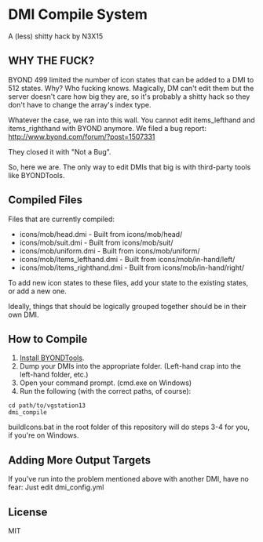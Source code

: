 DMI Compile System
==========================

A (less) shitty hack by N3X15

WHY THE FUCK?
-------------

BYOND 499 limited the number of icon states that can be
added to a DMI to 512 states.  Why?  Who fucking knows.
Magically, DM can't edit them but the server doesn't
care how big they are, so it's probably a shitty hack
so they don't have to change the array's index type.

Whatever the case, we ran into this wall.  You cannot edit
items_lefthand and items_righthand with BYOND anymore.  We
filed a bug report: http://www.byond.com/forum/?post=1507331

They closed it with "Not a Bug".

So, here we are.  The only way to edit DMIs that big 
is with third-party tools like BYONDTools.

Compiled Files
--------------

Files that are currently compiled:

 * icons/mob/head.dmi - Built from icons/mob/head/
 * icons/mob/suit.dmi - Built from icons/mob/suit/
 * icons/mob/uniform.dmi - Built from icons/mob/uniform/
 * icons/mob/items_lefthand.dmi - Built from icons/mob/in-hand/left/
 * icons/mob/items_righthand.dmi - Built from icons/mob/in-hand/right/
 
To add new icon states to these files, add your state to the existing states, or add a new one.

Ideally, things that should be logically grouped together should be in their own DMI.

How to Compile
--------------

1. [Install BYONDTools](http://ss13.nexisonline.net/wiki/User:N3X15/Guide_to_BYONDTools).
2. Dump your DMIs into the appropriate folder. (Left-hand crap into the left-hand folder, etc.)
3. Open your command prompt. (cmd.exe on Windows)
4. Run the following (with the correct paths, of course):

```
cd path/to/vgstation13
dmi_compile
```

buildIcons.bat in the root folder of this repository will do steps 3-4 for you, if you're on Windows.

Adding More Output Targets
--------------------------

If you've run into the problem mentioned above with another
DMI, have no fear:  Just edit dmi_config.yml

License
-------

MIT

